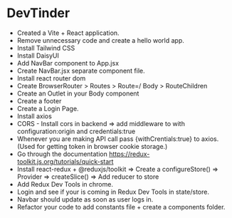 # DevTinder

- Created a Vite + React application.
- Remove unnecessary code and create a hello world app.
- Install Tailwind CSS
- Install DaisyUI
- Add NavBar component to App.jsx
- Create NavBar.jsx separate component file.
- Install react router dom
- Create BrowserRouter > Routes > Route=/ Body > RouteChildren
- Create an Outlet in your Body component
- Create a footer
- Create a Login Page.
- Install axios
- CORS - Install cors in backend => add middleware to with configuration:origin and credentials:true
- Whenever you are making API call pass {withCrentials:true} to axios. (Used for getting token in browser cookie storage.)
- Go through the documentation https://redux-toolkit.js.org/tutorials/quick-start
- Install react-redux + @reduxjs/toolkit => Create a configureStore() => Provider => createSlice() => Add reducer to store
- Add Redux Dev Tools in chrome.
- Login and see if your is coming in Redux Dev Tools in state/store.
- Navbar should update as soon as user logs in.
- Refactor your code to add constants file + create a components folder.
